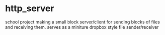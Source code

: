 # http_server
school project making a small block server/client for sending blocks of files and receiving them. serves as a miniture dropbox style file sender/receiver
